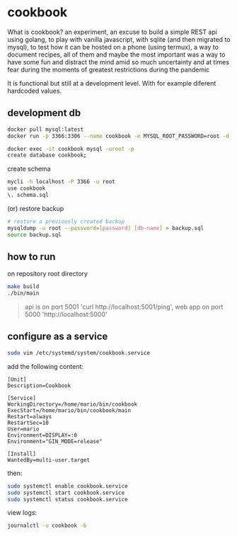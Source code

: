 # cookbook

What is cookbook? an experiment, an excuse to build a simple REST api  using golang, to play with vanilla javascript, with sqlite (and then migrated to mysql), to test how it can be hosted on a phone (using termux), a way to document recipes, all of them and maybe the most important was a way to have some fun and distract the mind amid so much uncertainty and at times fear during the moments of greatest restrictions during the pandemic

It is functional but still at a development level. With for example diferent hardcoded values.

## development db 

```bash
docker pull mysql:latest
docker run -p 3366:3306 --name cookbook -e MYSQL_ROOT_PASSWORD=root -d mysql:latest

docker exec -it cookbook mysql -uroot -p
create database cookbook;
```

create schema

```bash
mycli -h localhost -P 3366 -u root
use cookbook
\. schema.sql
```

(or) restore backup

```bash
# restore a previously created backup 
mysqldump -u root --password=[password] [db-name] > backup.sql
source backup.sql
```
## how to run

on repository root directory

```bash
make build
./bin/main
```

> api is on port 5001 'curl http://localhost:5001/ping', web app on port 5000 'http://localhost:5000'

## configure as a service

```bash
sudo vim /etc/systemd/system/cookbook.service
```

add the following content:

```
[Unit]
Description=Cookbook

[Service]
WorkingDirectory=/home/mario/bin/cookbook
ExecStart=/home/mario/bin/cookbook/main
Restart=always
RestartSec=10
User=mario
Environment=DISPLAY=:0
Environment="GIN_MODE=release"

[Install]
WantedBy=multi-user.target
```

then:

```bash
sudo systemctl enable cookbook.service
sudo systemctl start cookbook.service
sudo systemctl status cookbook.service
```

view logs:

```bash
journalctl -u cookbook -b
```